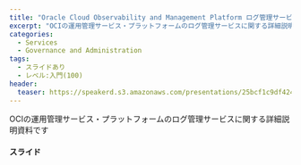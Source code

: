 ```yaml
---
title: "Oracle Cloud Observability and Management Platform ログ管理サービス"
excerpt: "OCIの運用管理サービス・プラットフォームのログ管理サービスに関する詳細説明資料です"
categories:
  - Services
  - Governance and Administration
tags:
  - スライドあり
  - レベル:入門(100)
header:
  teaser: https://speakerd.s3.amazonaws.com/presentations/25bcf1c9df424a47a480289b65f102e2/slide_0.jpg
---
```


OCIの運用管理サービス・プラットフォームのログ管理サービスに関する詳細説明資料です


#### スライド

<div style="max-width:768px">

<!-- Speakerdeckから Embeded リンクを取得して貼り付け (ここから) -->
<script async class="speakerdeck-embed" data-id="25bcf1c9df424a47a480289b65f102e2" data-ratio="1.77777777777778" src="//speakerdeck.com/assets/embed.js"></script>
<!-- Speakerdeckから Embeded リンクを取得して貼り付け (ここまで) -->

</div>
